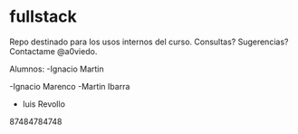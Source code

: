 ﻿fullstack
=========

Repo destinado para los usos internos del curso. Consultas? Sugerencias? Contactame @a0viedo.



Alumnos:
-Ignacio Martin


-Ignacio Marenco
-Martin Ibarra
- luis Revollo






87484784748